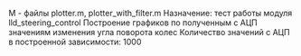 М - файлы plotter.m, plotter_with_filter.m 
Назначение: тест работы модуля lld_steering_control
Построение графиков по полученным с АЦП значениям изменения угла поворота колес
Количество значений с АЦП в построенной зависимости: 1000 